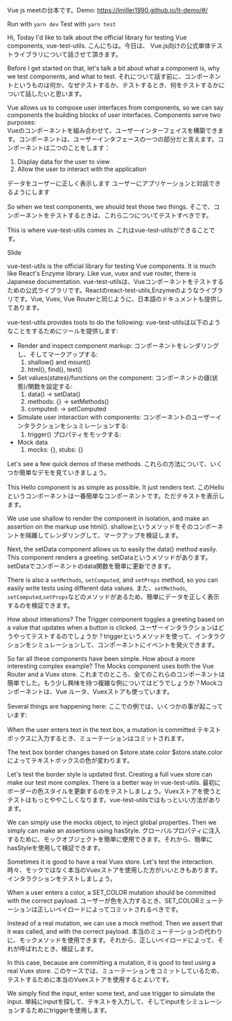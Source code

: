 Vue js meetの台本です。Demo: https://lmiller1990.github.io/lt-demo/#/ 

Run with `yarn dev`
Test with `yarn test`

Hi, Today I'd like to talk about the official library for testing Vue components, vue-test-utils. 
こんにちは。今日は、 Vue.js向けの公式単体テストライブラリについて話させて頂きます。

Before I get started on that, let's talk a bit about what a component is, why we test components, and what to test.
それについて話す前に、コンポーネントというものは何か、なぜテストするか、テストするとき、何をテストするかについて話したいと思います。


Vue allows us to compose user interfaces from components, so we can say components the building blocks of user interfaces. Components serve two purposes:  
Vueのコンポーネントを組み合わせて、ユーザーインターフェイスを構築できます。コンポーネントは、ユーザーインタフェースの一つの部分だと言えます。コンポーネントは二つのことをします：

1. Display data for the user to view
2. Allow the user to interact with the application

データをユーザーに正しく表示します
ユーザーにアプリケーションと対話できるようにします

So when we test components, we should test those two things. 
そこで、コンポーネントをテストするときは、これら二つについてテストすべきです。

This is where vue-test-utils comes in.
これはvue-test-utilsができることです。

Slide

vue-test-utils is the official library for testing Vue components. It is much like React's Enzyme library. Like vue, vuex and vue router, there is Japanese documentation.
vue-test-utilsは、Vueコンポーネントをテストするための公式ライブラリです。Reactのreact-test-utils,Enzymeのようなライブラリです。Vue, Vuex, Vue Routerと同じように、日本語のドキュメントも提供してあります。

vue-test-utils provides tools to do the following:
vue-test-utilsは以下のようなことをするためにツールを提供します:

- Render and inspect component markup: 
コンポーネントをレンダリングし、そしてマークアップする:
    1. shallow() and mount()
    2. html(), find(), text()
- Set values(states)/functions on the component:
コンポーネントの値(状態)/関数を設定する:
    1. data() -> setData()
    2. methods: {}  -> setMethods()
    3. computed: -> setComputed
- Simulate user interaction with components:
コンポーネントのユーザーインタラクションをシュミレーションする:
    1. trigger()
プロパティをモックする:
- Mock data
    1. mocks: {}, stubs: {}

Let's see a few quick demos of these methods.
これらの方法について、いくつか簡単なデモを見ていきましょう。

This Hello component is as simple as possible. It just renders text. 
このHelloというコンポーネントは一番簡単なコンポーネントです。ただテキストを表示します。

We use use shallow to render the component in isolation, and make an assertion on the markup use html().
shallowというメソッドをそのコンポーネントを隔離してレンダリングして、マークアップを検証します。

Next, the setData component allows us to easily the data() method easily. This component renders a greeting. 
setDataというメソッドがあります。setDataでコンポーネントのdata関数を簡単に更新できます。


There is also a `setMethods`, `setComputed`, and `setProps` method, so you can easily write tests using different data values.
また、`setMethods`, `setComputed`,`setProps`などのメソッドがあるため、簡単にデータを正しく表示するのを検証できます。

How about interations? The Trigger component toggles a greeting based on a value that updates when a button is clicked.
ユーザーインタラクションはどうやってテストするのでしょうか？triggerというメソッドを使って、インタラクションをシミュレーションして、コンポーネントにイベントを発火できます。

So far all these components have been simple. How about a more interesting complex example? The Mocks component uses both the Vue Router and a Vuex store. 
これまでのところ、全てのこれらのコンポーネントは簡単でした。もう少し興味を持つ複雑な例についてはどうでしょうか？Mockコンポーネントは、Vue ルータ、Vuexストアも使っています。

Several things are happening here: 
ここでの例では、いくつかの事が起こっています:

When the user enters text in the text box, a mutation is committed
テキストボックスに入力するとき、ミューテーションはコミットされます。

The text box border changes based on $store.state.color
$store.state.color によってテキストボックスの色が変わります。

Let's test the border style is updated first. Creating a full vuex store can make our test more complex. There is a better way in vue-test-utils. 
最初にボーダーの色スタイルを更新するのをテストしましょう。Vuexストアを使うとテストはもっとややこしくなります。vue-test-utilsではもっといい方法があります。

We can simply use the mocks object, to inject global properties. Then we simply can make an assertions using hasStyle.
グローバルプロパティに注入するために、モックオブジェクトを簡単に使用できます。それから、簡単にhasStyleを使用して検証できます。

Sometimes it is good to have a real Vuex store. Let's test the interaction. 
時々、モックではなく本当のVuexストアを使用した方がいいときもあります。インタラクションをテストしましょう。

When a user enters a color, a SET_COLOR mutation should be committed with the correct payload. 
ユーザーが色を入力するとき、SET_COLORミューテーションは正しいペイロードによってコミットされるべきです。

Instead of a real mutation, we can use a mock method. Then we assert that it was called, and with the correct payload. 
本当のミューテーションの代わりに、モックメソッドを使用できます。それから、正しいペイロードによって、それが呼ばれたとき、検証します。

In this case, because are committing a mutation, it is good to test using a real Vuex store.
このケースでは、ミューテーションをコミットしているため、テストするために本当のVuexストアを使用するとよいです。

We simply find the input, enter some text, and use trigger to simulate the input.
単純にinputを探して、テキストを入力して、そしてinputをシミュレーションするためにtriggerを使用します。
